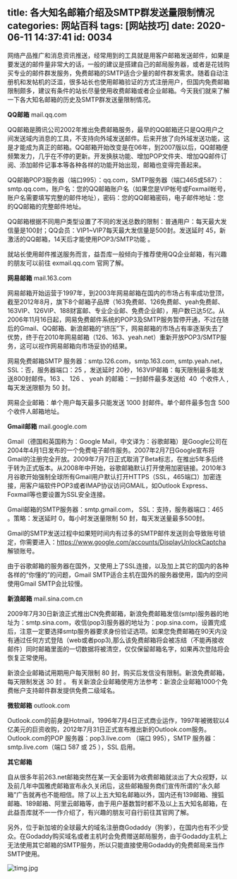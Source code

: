 title: 各大知名邮箱介绍及SMTP群发送量限制情况
categories: 网站百科
tags: [网站技巧]
date: 2020-06-11 14:37:41
id: 0034
---
网络产品推广和消息资讯推送，经常用到的工具就是用客户邮箱发送邮件，如果是要发送的邮件量非常大的话，一般的建议是搭建自己的邮局服务器，或者是花钱购买专业的邮件群发服务，免费邮箱的SMTP适合少量的邮件群发需求。随着自动注册机和发帖机的泛滥，很多站长也使用邮箱验证的方式注册用户，但国内免费邮箱限制颇多，建议有条件的站长尽量使用收费邮箱或者企业邮箱。今天我们就来了解一下各大知名邮箱的历史及SMTP群发送量限制情况。

<strong>QQ邮箱</strong> mail.qq.com

QQ邮箱是腾讯公司2002年推出免费邮箱服务，最早的QQ邮箱还只是QQ用户之间发送域内消息的工具，不支持向外域发送邮件。后来开放了向外域发送功能，这是才能成为真正的邮箱。QQ邮箱开始改变是在06年，到2007版以后，QQ邮箱便频繁发力，几乎在不停的更新。开发换肤功能、增加POP文件夹、增加QQ邮件订阅、添加邮件记事本等各种各样的功能开始出现，邮箱也变得完善起来。

QQ邮箱POP3服务器（端口995）：qq.com，SMTP服务器（端口465或587）：smtp.qq.com，账户名：您的QQ邮箱账户名（如果您是VIP帐号或Foxmail帐号，账户名需要填写完整的邮件地址），密码：您的QQ邮箱密码，电子邮件地址：您的QQ邮箱的完整邮件地址。

QQ邮箱根据不同用户类型设置了不同的发送总数的限制：普通用户：每天最大发信量是100封；QQ会员：VIP1~VIP7每天最大发信量是500封。发送延时 45，新激活的QQ邮箱，14天后才能使用POP3/SMTP功能 。

就站长使用邮件推送服务而言，益吾库一般倾向于推荐使用QQ企业邮箱，有兴趣的朋友可以前往 exmail.qq.com 官网了解。

<strong>网易邮箱</strong> mail.163.com

网易邮箱开始运营于1997年，到2003年网易邮箱在国内的市场占有率成功登顶，截至2012年8月，旗下8个邮箱子品牌（163免费邮、126免费邮、yeah免费邮、163VIP、126VIP、188财富邮、专业企业邮、免费企业邮），用户数已达5亿。从2006年11月16日起，网易免费邮件系统的POP3及SMTP服务暂停开通，不过在随后的Gmail、QQ邮箱、新浪邮箱的“挤压”下，网易邮箱的市场占有率逐渐失去了优势，终于在2010年网易邮箱（126、163、yeah.net）重新开放POP3/SMTP服务，这可以视作网易邮箱向市场妥协的结果。

网易免费邮箱SMTP 服务器：smtp.126.com，smtp.163.com, smtp.yeah.net， SSL：否，服务器端口：25 ，发送延时 20秒，163VIP邮箱：每天限制最多能发送800封邮件。163 、 126 、 yeah 的邮箱：一封邮件最多发送给  40  个收件人 , 每天发送限额为 50 封。

网易企业邮箱：单个用户每天最多只能发送 1000 封邮件。单个邮件最多包含 500 个收件人邮箱地址。

<strong>Gmail邮箱</strong> mail.google.com

Gmail（德国和英国称为：Google Mail，中文译为：谷歌邮箱）是Google公司在2004年4月1日发布的一个免费电子邮件服务。2007年2月7日Google宣布将Gmail的注册完全开放。2009年7月7日正式取消了Beta标志，在推出5年多后终于转为正式版本。从2008年中开始，谷歌邮箱默认打开使用加密链接。2010年3月谷歌开始强制全球所有Gmail用户默认打开HTTPS（SSL，465端口）加密连接，用客户端软件POP3或者IMAP协议访问GMAIL，如Outlook Express、Foxmail等也要设置为SSL安全连接。

Gmail邮箱的SMTP服务器：smtp.gmail.com， SSL：支持，服务器端口：465 。策略：发送延时 0，每小时发送量限制 50 封，每天发送量最多500封。

Gmail的SMTP发送过程中如果短时间内有过多的SMTP邮件发送则会导致账号锁定，你需要进入：https://www.google.com/accounts/DisplayUnlockCaptcha 解锁账号。

由于谷歌邮箱的服务器在国外，又使用上了SSL连接，以及加上其它的国内的各种各样的“你懂的”的问题，Gmail SMTP适合主机在国外的服务器使用，国内的空间使用Gmail SMTP会比较慢。

<strong>新浪邮箱</strong> mail.sina.com.cn

2009年7月30日新浪正式推出CN免费邮箱，新浪免费邮箱发信(smtp)服务器的地址为：smtp.sina.com，收信(pop3)服务器的地址为：pop.sina.com，设置完成后，注意一定要选择smtp服务器要求身份验证选项。如果您免费邮箱在90天内没有通过任何方式登陆（web或者pop3),那么该免费邮箱将会被冻结（不能再接收邮件）同时邮箱里面的一切数据将被清空，仅仅保留邮箱名字，如果再次登陆将会恢复正常使用。

新浪企业邮箱试用期用户每天限制 80 封，购买后发信没有限制。新浪免费邮箱，每天限制发送 30 封 。 有关新浪企业邮箱使用方法参考：新浪企业邮箱1000个免费帐户支持邮件群发提供免费二级域名。

<strong>微软邮箱</strong> outlook.com

Outlook.com的前身是Hotmail，1996年7月4日正式商业运作，1997年被微软以4亿美元的巨资收购，2012年7月31日正式宣布推出新的Outlook.com服务。Outlook.com的POP 服务器：pop3.live.com （端口 995），SMTP 服务器：smtp.live.com（端口 587 或 25 ），SSL 启用。

<strong>其它邮箱</strong>

自从很多年前263.net邮箱突然在某一天全面转为收费邮箱就淡出了大众视野，以及前几年中国雅虎邮箱宣布永久关闭后，这些邮箱服务商们宣传所谓的“永久邮箱”广告就再也不能相信。除了以上五大知名邮箱以外，国内还有139邮箱、搜狐邮箱、189邮箱、阿里云邮箱等，由于用户基数暂时都不及以上五大知名邮箱，在此益吾库就不一一作介绍了，有兴趣的朋友可自行前往其官网了解。

另外，位于新加坡的全球最大的域名注册商Godaddy（狗爹），在国内也有不少受众。在Godaddy购买域名或者主机时会免费赠送邮局服务，由于Godaddy主机上无法使用其它邮箱的SMTP服务，所以只能直接使用Godaddy的免费邮局来当作SMTP使用。

<img title="timg.jpg" src="https://www.v-li.com/img/2020/201906091560069254503338.jpg" alt="timg.jpg" />